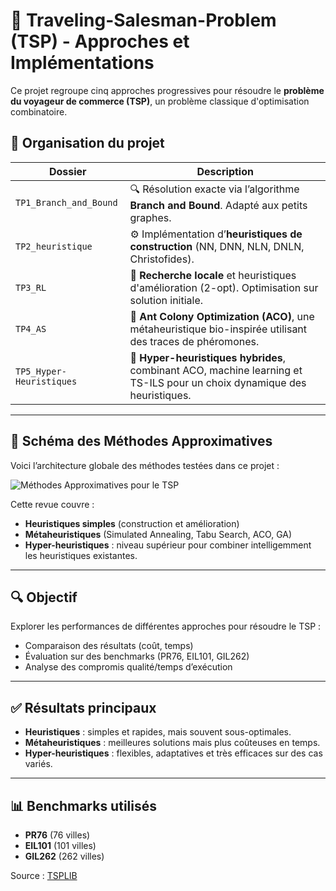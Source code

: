 # 🧭 Traveling-Salesman-Problem (TSP) - Approches et Implémentations

Ce projet regroupe cinq approches progressives pour résoudre le **problème du voyageur de commerce (TSP)**, un problème classique d'optimisation combinatoire.

## 📂 Organisation du projet

| Dossier | Description |
|--------|-------------|
| `TP1_Branch_and_Bound` | 🔍 Résolution exacte via l’algorithme **Branch and Bound**. Adapté aux petits graphes. |
| `TP2_heuristique` | ⚙️ Implémentation d’**heuristiques de construction** (NN, DNN, NLN, DNLN, Christofides). |
| `TP3_RL` | 🔄 **Recherche locale** et heuristiques d'amélioration (2-opt). Optimisation sur solution initiale. |
| `TP4_AS` | 🐜 **Ant Colony Optimization (ACO)**, une métaheuristique bio-inspirée utilisant des traces de phéromones. |
| `TP5_Hyper-Heuristiques` | 🤖 **Hyper-heuristiques hybrides**, combinant ACO, machine learning et TS-ILS pour un choix dynamique des heuristiques. |

---

## 🧠 Schéma des Méthodes Approximatives

Voici l’architecture globale des méthodes testées dans ce projet :

![Méthodes Approximatives pour le TSP](./article/5c325859-5f94-4fb3-804d-d658cfabdadb.png)

Cette revue couvre :

- **Heuristiques simples** (construction et amélioration)
- **Métaheuristiques** (Simulated Annealing, Tabu Search, ACO, GA)
- **Hyper-heuristiques** : niveau supérieur pour combiner intelligemment les heuristiques existantes.

---

## 🔍 Objectif

Explorer les performances de différentes approches pour résoudre le TSP :

- Comparaison des résultats (coût, temps)
- Évaluation sur des benchmarks (PR76, EIL101, GIL262)
- Analyse des compromis qualité/temps d’exécution

---

## ✅ Résultats principaux

- **Heuristiques** : simples et rapides, mais souvent sous-optimales.
- **Métaheuristiques** : meilleures solutions mais plus coûteuses en temps.
- **Hyper-heuristiques** : flexibles, adaptatives et très efficaces sur des cas variés.

---

## 📊 Benchmarks utilisés

- **PR76** (76 villes)
- **EIL101** (101 villes)
- **GIL262** (262 villes)

Source : [TSPLIB](http://comopt.ifi.uni-heidelberg.de/software/TSPLIB95/)

